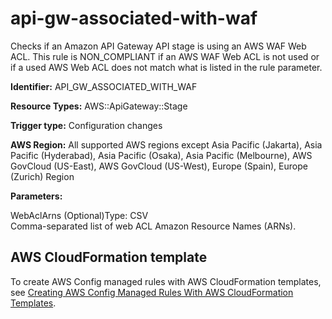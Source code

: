 # api\-gw\-associated\-with\-waf<a name="api-gw-associated-with-waf"></a>

Checks if an Amazon API Gateway API stage is using an AWS WAF Web ACL\. This rule is NON\_COMPLIANT if an AWS WAF Web ACL is not used or if a used AWS Web ACL does not match what is listed in the rule parameter\. 

**Identifier:** API\_GW\_ASSOCIATED\_WITH\_WAF

**Resource Types:** AWS::ApiGateway::Stage

**Trigger type:** Configuration changes

**AWS Region:** All supported AWS regions except Asia Pacific \(Jakarta\), Asia Pacific \(Hyderabad\), Asia Pacific \(Osaka\), Asia Pacific \(Melbourne\), AWS GovCloud \(US\-East\), AWS GovCloud \(US\-West\), Europe \(Spain\), Europe \(Zurich\) Region

**Parameters:**

WebAclArns \(Optional\)Type: CSV  
Comma\-separated list of web ACL Amazon Resource Names \(ARNs\)\.

## AWS CloudFormation template<a name="w2aac12c33c15b9c19c17"></a>

To create AWS Config managed rules with AWS CloudFormation templates, see [Creating AWS Config Managed Rules With AWS CloudFormation Templates](aws-config-managed-rules-cloudformation-templates.md)\.